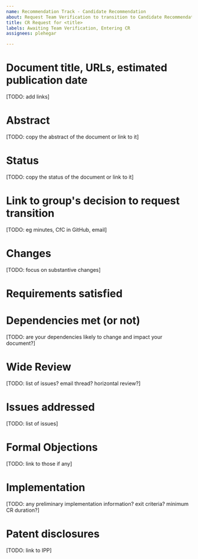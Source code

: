 ```yaml
---
name: Recommendation Track - Candidate Recommendation
about: Request Team Verification to transition to Candidate Recommendation (Working Draft -> Candidate Recommendation)
title: CR Request for <title>
labels: Awaiting Team Verification, Entering CR
assignees: plehegar

---
```


# Document title, URLs, estimated publication date
[TODO: add links]

# Abstract
[TODO: copy the abstract of the document or link to it]

# Status
[TODO: copy the status of the document or link to it]

# Link to group's decision to request transition
[TODO: eg minutes, CfC in GitHub, email]

# Changes
[TODO: focus on substantive changes]

# Requirements satisfied

# Dependencies met (or not)
[TODO: are your dependencies likely to change and impact your document?]

# Wide Review
[TODO: list of issues? email thread? horizontal review?]

# Issues addressed
[TODO: list of issues]

# Formal Objections
[TODO: link to those if any]

# Implementation
[TODO: any preliminary implementation information? exit criteria? minimum CR duration?]

# Patent disclosures
[TODO: link to IPP]
